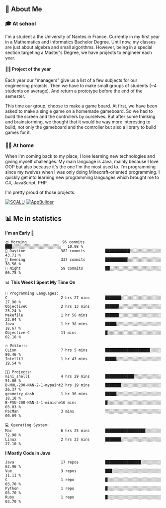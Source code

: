 ## 👀 About Me

### 🎓 At school

I'm a student a the University of Nantes in France. Currently in my first year in a Mathematics and Informatics Bachelor Degree. Until now, my classes are just about algebra and small algorithms. However, being in a special section targeting a Master's Degree, we have projects to engineer each year. 

#### 🔧🔬 Project of the year

Each year our "managers" give us a list of a few subjects for our engineering projects. Then we have to make small groups of students (~4 students on average). And return a prototype before the end of the semester.

This time our group, choose to make a game board. At first, we have been asked to make a single game on a homemade gameboard. So we had to build the screen and the controllers by ourselves. 
But after some thinking and brainstorming, we thought that it would be way more interesting to build, not only the gameboard and the controller but also a library to build games for it.

### 👨‍💻 At home

When I'm coming back to my place, I love learning new technologies and giving myself challenges. My main language is Java, mainly because I love OOP but also because it's the one I'm the most used to. I'm programming since my twelves when I was only doing Minecraft-oriented programming.  I quickly get into learning new programming languages which brought me to C#, JavaScript, PHP. 

I'm pretty proud of those projects:

[![SCALU](https://github-readme-stats.vercel.app/api/pin?username=renardfute&repo=SCALU)](https://github.com/renardfute/scalu)
[![AppBuilder](https://github-readme-stats.vercel.app/api/pin?username=pulsedev2&repo=AppBuilder)](https://github.com/pulsedev2/AppBuilder)

## 📊 Me in statistics
<!--START_SECTION:waka-->
**I'm an Early 🐤** 

```text
🌞 Morning                96 commits          ███░░░░░░░░░░░░░░░░░░░░░░   10.98 % 
🌆 Daytime                382 commits         ███████████░░░░░░░░░░░░░░   43.71 % 
🌃 Evening                337 commits         ██████████░░░░░░░░░░░░░░░   38.56 % 
🌙 Night                  59 commits          ██░░░░░░░░░░░░░░░░░░░░░░░   06.75 % 
```


📊 **This Week I Spent My Time On** 

```text
💬 Programming Languages: 
C                        2 hrs 27 mins       ███████░░░░░░░░░░░░░░░░░░   27.90 % 
ObjectiveC               2 hrs 13 mins       ██████░░░░░░░░░░░░░░░░░░░   25.24 % 
Makefile                 1 hr 56 mins        ██████░░░░░░░░░░░░░░░░░░░   22.04 % 
Java                     1 hr 38 mins        █████░░░░░░░░░░░░░░░░░░░░   18.67 % 
Objective-C              11 mins             █░░░░░░░░░░░░░░░░░░░░░░░░   02.18 % 

🔥 Editors: 
CLion                    7 hrs 5 mins        ████████████████████░░░░░   80.46 % 
IntelliJ                 1 hr 43 mins        █████░░░░░░░░░░░░░░░░░░░░   19.54 % 

🐱‍💻 Projects: 
mini_shell1              4 hrs 29 mins       █████████████░░░░░░░░░░░░   51.06 % 
B-MUL-200-NAN-2-1-mypaint2 hrs 19 mins       ███████░░░░░░░░░░░░░░░░░░   26.37 % 
geometry_dash            1 hr 36 mins        █████░░░░░░░░░░░░░░░░░░░░   18.18 % 
B-PSU-200-NAN-2-1-minishe16 mins             █░░░░░░░░░░░░░░░░░░░░░░░░   03.03 % 
PacMan                   3 mins              ░░░░░░░░░░░░░░░░░░░░░░░░░   00.69 % 

💻 Operating System: 
Mac                      6 hrs 25 mins       ██████████████████░░░░░░░   72.90 % 
Linux                    2 hrs 23 mins       ███████░░░░░░░░░░░░░░░░░░   27.10 % 
```

**I Mostly Code in Java** 

```text
Java                     17 repos            ████████████████░░░░░░░░░   62.96 % 
Vue                      3 repos             ███░░░░░░░░░░░░░░░░░░░░░░   11.11 % 
C                        1 repo              █░░░░░░░░░░░░░░░░░░░░░░░░   03.70 % 
Python                   1 repo              █░░░░░░░░░░░░░░░░░░░░░░░░   03.70 % 
Ruby                     1 repo              █░░░░░░░░░░░░░░░░░░░░░░░░   03.70 % 
```




<!--END_SECTION:waka-->
